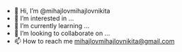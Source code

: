- 👋 Hi, I’m @mihajlovmihajlovnikita
- 👀 I’m interested in ...
- 🌱 I’m currently learning ...
- 💞️ I’m looking to collaborate on ...
- 📫 How to reach me mihajlovmihajlovnikita@gmail.com

<!---
mihajlovmihajlovnikita/mihajlovmihajlovnikita is a ✨ special ✨ repository because its `README.md` (this file) appears on your GitHub profile.
You can click the Preview link to take a look at your changes.
--->
